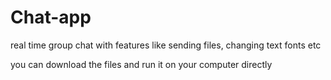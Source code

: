 # Chat-app
real time group chat with features like sending files, changing text fonts etc

you can download the files and run it on your computer directly
